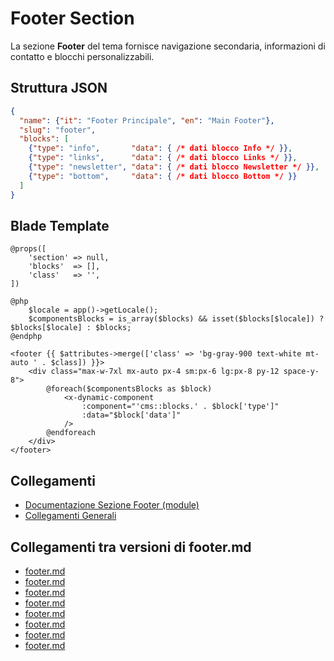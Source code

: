 # Footer Section

La sezione **Footer** del tema fornisce navigazione secondaria, informazioni di contatto e blocchi personalizzabili.

## Struttura JSON
```json
{
  "name": {"it": "Footer Principale", "en": "Main Footer"},
  "slug": "footer",
  "blocks": [
    {"type": "info",       "data": { /* dati blocco Info */ }},
    {"type": "links",      "data": { /* dati blocco Links */ }},
    {"type": "newsletter", "data": { /* dati blocco Newsletter */ }},
    {"type": "bottom",     "data": { /* dati blocco Bottom */ }}
  ]
}
```

## Blade Template
```blade
@props([
    'section' => null,
    'blocks'  => [],
    'class'   => '',
])

@php
    $locale = app()->getLocale();
    $componentsBlocks = is_array($blocks) && isset($blocks[$locale]) ? $blocks[$locale] : $blocks;
@endphp

<footer {{ $attributes->merge(['class' => 'bg-gray-900 text-white mt-auto ' . $class]) }}>
    <div class="max-w-7xl mx-auto px-4 sm:px-6 lg:px-8 py-12 space-y-8">
        @foreach($componentsBlocks as $block)
            <x-dynamic-component
                :component="'cms::blocks.' . $block['type']"
                :data="$block['data']"
            />
        @endforeach
    </div>
</footer>
```

## Collegamenti
- [Documentazione Sezione Footer (module)](../laravel/Modules/Cms/docs/sections/footer-section.md)
- [Collegamenti Generali](../collegamenti-documentazione.md)

## Collegamenti tra versioni di footer.md
* [footer.md](docs/laravel-app/themes/one/components/footer.md)
* [footer.md](docs/sections/footer.md)
* [footer.md](laravel/Modules/UI/docs/components/footer.md)
* [footer.md](laravel/Modules/Cms/docs/blocks/footer.md)
* [footer.md](laravel/Modules/Cms/docs/themes/one/footer.md)
* [footer.md](laravel/Modules/Cms/docs/components/footer.md)
* [footer.md](laravel/Themes/One/docs/components/layouts/footer.md)
* [footer.md](laravel/Themes/One/docs/sections/footer.md)

